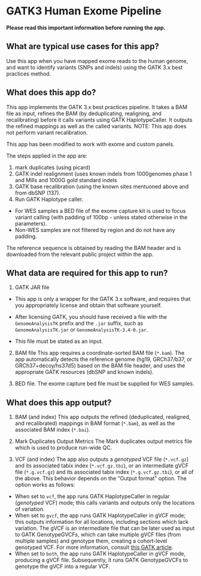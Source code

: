# GATK3 Human Exome Pipeline

**Please read this important information before running the app.**

## What are typical use cases for this app?

Use this app when you have mapped exome reads to the human genome, and want to identify variants (SNPs and indels) using the GATK 3.x best practices method.



## What does this app do?

This app implements the GATK 3.x best practices pipeline. It takes a BAM file as input, refines the BAM (by deduplicating, realigning, and recalibrating) before it calls variants using GATK HaplotypeCaller. It outputs the refined mappings as well as the called variants. 
NOTE: This app does not perform variant recalibration.

This app has been modified to work with exome and custom panels.

The steps applied in the app are:
1. mark duplicates (using picard)
2. GATK indel realignment (uses known indels from 1000genomes phase 1 and Mills and 1000G gold standard indels
3. GATK base recalibration (using the known sites mentuoned above and from dbSNP (137).
4. Run GATK Haplotype caller. 
* For WES samples a BED file of the exome capture kit is used to focus variant calling (with padding of 100bp - unless stated otherwise in the parameters).
* Non-WES samples are not filtered by region and do not have any padding.

The reference sequence is obtained by reading the BAM header and is downloaded from the relevant public project within the app.


## What data are required for this app to run?

1. GATK JAR file
 * This app is only a wrapper for the GATK 3.x software, and requires that you appropriately license and obtain that software yourself.
 * After licensing GATK, you should have received a file with the `GenomeAnalysisTK` prefix and the `.jar` suffix, such as `GenomeAnalysisTK.jar` or `GenomeAnalysisTK-3.4-0.jar`. 

 * This file must be stated as an input.

2. BAM file 
This app requires a coordinate-sorted BAM file (`*.bam`). The app automatically detects the reference genome (hg19, GRCh37/b37, or GRCh37+decoy/hs37d5) based on the BAM file header, and uses the appropriate GATK resources (dbSNP and known indels).

3. BED file.
The exome capture bed file must be supplied for WES samples.


## What does this app output?
1. BAM (and index)
This app outputs the refined (deduplicated, realigned, and recalibrated) mappings in BAM format (`*.bam`), as well as the associated BAM index (`*.bai`).

2. Mark Duplicates Output Metrics 
The Mark duplicates output metrics file which is used to produce run-wide QC.

3. VCF (and index)
The app also outputs a _genotyped_ VCF file (`*.vcf.gz`) and its associated tabix index (`*.vcf.gz.tbi`), or an intermediate gVCF file (`*.g.vcf.gz`) and its associated tabix index (`*.g.vcf.gz.tbi`), or all of the above. This behavior depends on the "Output format" option. The option works as follows:

 * When set to `vcf`, the app runs GATK HaplotypeCaller in regular (_genotyped_ VCF) mode; this calls variants and outputs only the locations of variation.
 * When set to `gvcf`, the app runs GATK HaplotypeCaller in gVCF mode; this outputs information for all locations, including sections which lack variation. The gVCF is an intermediate file that can be later used as input to GATK GenotypeGVCFs, which can take multiple gVCF files (from multiple samples) and genotype them, creating a cohort-level genotyped VCF. For more information, consult [this GATK article](http://gatkforums.broadinstitute.org/discussion/3893/calling-variants-on-cohorts-of-samples-using-the-haplotypecaller-in-gvcf-mode).
 * When set to `both`, the app runs GATK HaplotypeCaller in gVCF mode, producing a gVCF file. Subsequently, it runs GATK GenotypeGVCFs to genotype the gVCF into a regular VCF.

